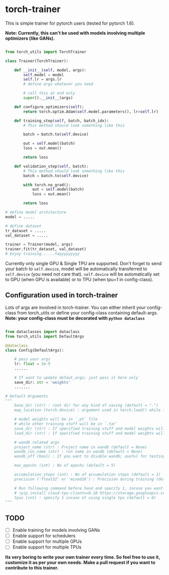 # torch-trainer

This is simple trainer for pytorch users (tested for pytorch 1.6).

**Note: Currently, this can't be used with models involving multiple optimizers (like GANs).**

```python

from torch_utils import TorchTrainer

class Trainer(TorchTrainer):

    def __init__(self, model, args):
        self.model = model
        self.lr = args.lr
        # define args whatever you need

        # call this at end only
        super().__init__(args)

    def configure_optimizers(self):
        return torch.optim.Adam(self.model.parameters(), lr=self.lr)

    def training_step(self, batch, batch_idx):
        # This method should look something like this

        batch = batch.to(self.device)

        out = self.model(batch)
        loss = out.mean()

        return loss

    def validation_step(self, batch):
        # This method should look something like this
        batch = batch.to(self.device)

        with torch.no_grad():
            out = self.model(batch)
            loss = out.mean()

        return loss

# define model architecture
model = .....

# define dataset
tr_dataset = .....
val_dataset = .....

trainer = Trainer(model, args)
trainer.fit(tr_dataset, val_dataset)
# Enjoy training......Yayyyyyyyyy
```

Currently only single GPU & Single TPU are supported. Don't forget to send your batch to `self.device`, model will be automatically transferred to `self.device` (you need not care that). `self.device` will be automatically set to GPU (when GPU is available) or to TPU (when tpu=1 in config-class).

## Configuration used in torch-trainer

Lots of args are involved in torch-trainer. You can either inherit your config-class from torch_utils or define your config-class containing default-args. **Note: your config-class must be decorated with `python dataclass`**

```python

from dataclasses import dataclass
from torch_utils import DefaultArgs

@dataclass
class Config(DefaultArgs):

    # pass your args
    lr: float = 2e-5
    ......

    # If want to update defaut_args; just pass it here only
    save_dir: str = 'weights'
    .......

# Default Arguments
"""
    base_dir (str) : root dir for any kind of saving (default = ".")
    map_location (torch.device) : argument used in torch.load() while loading model-state-dict (default = torch.device("cuda:0"))

    # model weights will be in `.pt` file 
    # while other training stuff will be in `.tar`
    save_dir (str) : If specified training stuff and model weights will be saved in this dir (default = None)
    load_dir (str) : If specified training stuff and model weights will be loaded from this dir (default = None)

    # wandb related args
    project_name (str) : Project name in wandb (default = None)
    wandb_run_name (str) : run name in wandb (default = None)
    wandb_off (bool) : If you want to disable wandb; useful for testing (default = False)

    max_epochs (int) : No of epochs (default = 5)

    accumulation_steps (int) : No of accumulation steps (default = 1)
    precision ('float32' or 'mixed16') : Precision during training (default = 'float32')

    # Run following command before hand and specify 1, incase you want to use TPUs
    # !pip install cloud-tpu-client==0.10 https://storage.googleapis.com/tpu-pytorch/wheels/torch_xla-1.6-cp36-cp36m-linux_x86_64.whl
    tpus (int) : specify 1 incase of using single tpu (default = 0)
"""
```

## TODO

- [ ] Enable training for models involving GANs
- [ ] Enable support for schedulers
- [ ] Enable support for multiple GPUs
- [ ] Enable support for multiple TPUs

**Its very boring to write your own trainer every time. So feel free to use it, customize it as per your own needs. Make a pull request if you want to contribute to this trainer.**

